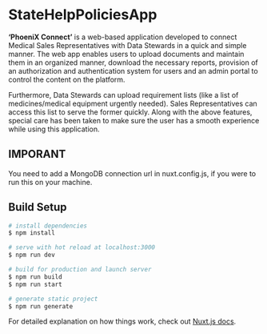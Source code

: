 # StateHelpPoliciesApp
<p><b>‘PhoeniX Connect’</b> is a web-based application developed to connect Medical Sales Representatives with Data Stewards in a quick and simple manner. The web app enables users to upload documents and maintain them in an organized manner, download the necessary reports, provision of an authorization and authentication system for users and an admin portal to control the content on the platform.</p>
Furthermore, Data Stewards can upload requirement lists (like a list of medicines/medical equipment urgently needed). Sales Representatives can access this list to serve the former quickly.
Along with the above features, special care has been taken to make sure the user has a smooth experience while using this application.

## IMPORANT
You need to add a MongoDB connection url in nuxt.config.js, if you were to run this on your machine.

## Build Setup

```bash
# install dependencies
$ npm install

# serve with hot reload at localhost:3000
$ npm run dev

# build for production and launch server
$ npm run build
$ npm run start

# generate static project
$ npm run generate
```

For detailed explanation on how things work, check out [Nuxt.js docs](https://nuxtjs.org).
